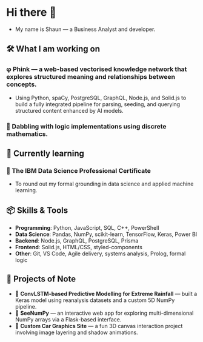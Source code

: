# Hi there 👋  
- My name is Shaun — a Business Analyst and developer.

## 🛠️ What I am working on

### φ Phink — a web-based vectorised knowledge network that explores structured meaning and relationships between concepts.  
- Using Python, spaCy, PostgreSQL, GraphQL, Node.js, and Solid.js to build a fully integrated pipeline for parsing, seeding, and querying structured content enhanced by AI models.

### 🧪 Dabbling with logic implementations using discrete mathematics.

## 📖 Currently learning

### 🔬 The IBM Data Science Professional Certificate  
- To round out my formal grounding in data science and applied machine learning.

## 📦 Skills & Tools

- **Programming**: Python, JavaScript, SQL, C++, PowerShell  
- **Data Science**: Pandas, NumPy, scikit-learn, TensorFlow, Keras, Power BI  
- **Backend**: Node.js, GraphQL, PostgreSQL, Prisma  
- **Frontend**: Solid.js, HTML/CSS, styled-components  
- **Other**: Git, VS Code, Agile delivery, systems analysis, Prolog, formal logic

## 🚀 Projects of Note

- 🧬 **ConvLSTM-based Predictive Modelling for Extreme Rainfall** — built a Keras model using reanalysis datasets and a custom 5D NumPy pipeline.  
- 🧮 **SeeNumPy** — an interactive web app for exploring multi-dimensional NumPy arrays via a Flask-based interface.  
- 🚗 **Custom Car Graphics Site** — a fun 3D canvas interaction project involving image layering and shadow animations.
